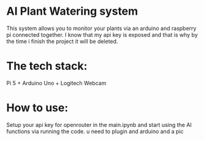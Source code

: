 # AI Plant Watering system 

This system allows you to monitor your plants via an arduino and raspberry pi connected together. I know that my api key is exposed and that is why by the time i finish the project it will be deleted.

# The tech stack:
Pi 5 + Arduino Uno + Logitech Webcam



# How to use:

Setup your api key for openrouter in the main.ipynb and start using the AI functions via running the code. u need to plugin and arduino and a pic